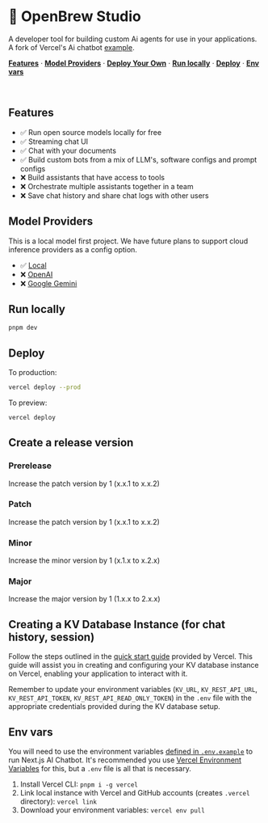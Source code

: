 # 🍺 OpenBrew Studio

A developer tool for building custom Ai agents for use in your applications.
A fork of Vercel's Ai chatbot [example](https://github.com/vercel-labs/ai-chatbot).

<!-- <a href="https://chat.vercel.ai/">
  <img alt="Next.js 13 and app template Router-ready AI chatbot." src="https://chat.vercel.ai/opengraph-image.png">
  <h1 align="center">Next.js AI Chatbot</h1>
</a> -->

<p align="left">
  <a href="#features"><strong>Features</strong></a> ·
  <a href="#model-providers"><strong>Model Providers</strong></a> ·
  <a href="#deploy-your-own"><strong>Deploy Your Own</strong></a> ·
  <a href="#run-locally"><strong>Run locally</strong></a> ·
  <a href="#deploy"><strong>Deploy</strong></a> ·
  <a href="#env-vars"><strong>Env vars</strong></a>
</p>
<br/>

## Features

- ✅ Run open source models locally for free
- ✅ Streaming chat UI
- ✅ Chat with your documents
- ✅ Build custom bots from a mix of LLM's, software configs and prompt configs
- ❌ Build assistants that have access to tools
- ❌ Orchestrate multiple assistants together in a team
- ❌ Save chat history and share chat logs with other users

## Model Providers

This is a local model first project. We have future plans to support cloud inference providers as a config option.

- ✅ [Local](https://github.com/dieharders/ai-text-server)
- ❌ [OpenAI](https://openai.com/chatgpt)
- ❌ [Google Gemini](https://gemini.google.com)

## Run locally

```bash
pnpm dev
```

## Deploy

To production:

```bash
vercel deploy --prod
```

To preview:

```bash
vercel deploy
```

## Create a release version

### Prerelease

Increase the patch version by 1 (x.x.1 to x.x.2)

### Patch

Increase the patch version by 1 (x.x.1 to x.x.2)

### Minor

Increase the minor version by 1 (x.1.x to x.2.x)

### Major

Increase the major version by 1 (1.x.x to 2.x.x)

## Creating a KV Database Instance (for chat history, session)

Follow the steps outlined in the [quick start guide](https://vercel.com/docs/storage/vercel-kv/quickstart#create-a-kv-database) provided by Vercel. This guide will assist you in creating and configuring your KV database instance on Vercel, enabling your application to interact with it.

Remember to update your environment variables (`KV_URL`, `KV_REST_API_URL`, `KV_REST_API_TOKEN`, `KV_REST_API_READ_ONLY_TOKEN`) in the `.env` file with the appropriate credentials provided during the KV database setup.

## Env vars

You will need to use the environment variables [defined in `.env.example`](.env.example) to run Next.js AI Chatbot. It's recommended you use [Vercel Environment Variables](https://vercel.com/docs/concepts/projects/environment-variables) for this, but a `.env` file is all that is necessary.

1. Install Vercel CLI: `pnpm i -g vercel`
2. Link local instance with Vercel and GitHub accounts (creates `.vercel` directory): `vercel link`
3. Download your environment variables: `vercel env pull`
